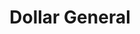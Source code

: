---
title: "Dollar General"
url: /foley/dollar-general-richard-childress-ln/
shop: variety store
---